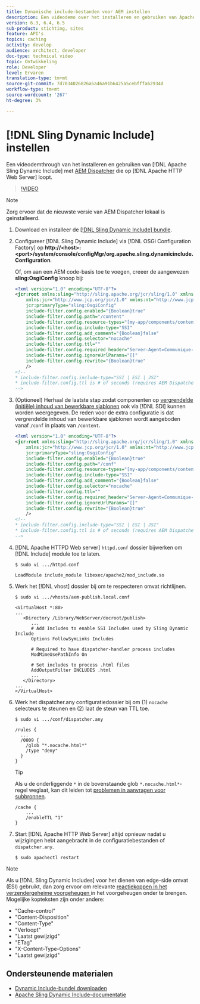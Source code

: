 ```yaml
---
title: Dynamische include-bestanden voor AEM instellen
description: Een videodemo over het installeren en gebruiken van Apache Sling Dynamic Include met AEM Dispatcher die op Apache HTTP Web Server wordt uitgevoerd.
version: 6.3, 6.4, 6.5
sub-product: stichting, sites
feature: API's
topics: caching
activity: develop
audience: architect, developer
doc-type: technical video
topic: Ontwikkeling
role: Developer
level: Ervaren
translation-type: tm+mt
source-git-commit: 7d7034026826a5a46a91b6425a5cebfffab2934d
workflow-type: tm+mt
source-wordcount: '267'
ht-degree: 3%

---
```



# [!DNL Sling Dynamic Include] instellen

Een videodemthrough van het installeren en gebruiken van [!DNL Apache Sling Dynamic Include] met [AEM Dispatcher](https://docs.adobe.com/content/help/en/experience-manager-dispatcher/using/dispatcher.html) die op [!DNL Apache HTTP Web Server] loopt.

>[!VIDEO](https://video.tv.adobe.com/v/17040/?quality=12&learn=on)

>[!NOTE]
>
> Zorg ervoor dat de nieuwste versie van AEM Dispatcher lokaal is geïnstalleerd.

1. Download en installeer de [[!DNL Sling Dynamic Include] bundle](https://sling.apache.org/downloads.cgi).
1. Configureer [!DNL Sling Dynamic Include] via [!DNL OSGi Configuration Factory] op **http://&lt;host>:&lt;port>/system/console/configMgr/org.apache.sling.dynamicinclude.Configuration**.

   Of, om aan een AEM code-basis toe te voegen, creeer de aangewezen **sling:OsgiConfig** knoop bij:

   ```xml
   <?xml version="1.0" encoding="UTF-8"?>
   <jcr:root xmlns:sling="http://sling.apache.org/jcr/sling/1.0" xmlns:cq="http://www.day.com/jcr/cq/1.0"
       xmlns:jcr="http://www.jcp.org/jcr/1.0" xmlns:nt="http://www.jcp.org/jcr/nt/1.0"
       jcr:primaryType="sling:OsgiConfig"
       include-filter.config.enabled="{Boolean}true"
       include-filter.config.path="/content"
       include-filter.config.resource-types="[my-app/components/content/highly-dynamic]"
       include-filter.config.include-type="SSI" 
       include-filter.config.add_comment="{Boolean}false"
       include-filter.config.selector="nocache"
       include-filter.config.ttl=""
       include-filter.config.required_header="Server-Agent=Communique-Dispatcher"
       include-filter.config.ignoreUrlParams="[]"
       include-filter.config.rewrite="{Boolean}true"
       />
   <!--
   * include-filter.config.include-type="SSI | ESI | JSI"
   * include-filter.config.ttl is # of seconds (requires AEM Dispatcher 4.1.11+)
   -->
   ```

1. (Optioneel) Herhaal de laatste stap zodat componenten op [vergrendelde (initiële) inhoud van bewerkbare sjablonen](https://helpx.adobe.com/experience-manager/6-5/sites/developing/using/page-templates-editable.html) ook via [!DNL SDI] kunnen worden weergegeven. De reden voor de extra configuratie is dat vergrendelde inhoud van bewerkbare sjablonen wordt aangeboden vanaf `/conf` in plaats van `/content`.

   ```xml
   <?xml version="1.0" encoding="UTF-8"?>
   <jcr:root xmlns:sling="http://sling.apache.org/jcr/sling/1.0" xmlns:cq="http://www.day.com/jcr/cq/1.0"
       xmlns:jcr="http://www.jcp.org/jcr/1.0" xmlns:nt="http://www.jcp.org/jcr/nt/1.0"
       jcr:primaryType="sling:OsgiConfig"
       include-filter.config.enabled="{Boolean}true"
       include-filter.config.path="/conf"
       include-filter.config.resource-types="[my-app/components/content/highly-dynamic]"
       include-filter.config.include-type="SSI" 
       include-filter.config.add_comment="{Boolean}false"
       include-filter.config.selector="nocache"
       include-filter.config.ttl=""
       include-filter.config.required_header="Server-Agent=Communique-Dispatcher"
       include-filter.config.ignoreUrlParams="[]"
       include-filter.config.rewrite="{Boolean}true"
       />
   <!--
   * include-filter.config.include-type="SSI | ESI | JSI"
   * include-filter.config.ttl is # of seconds (requires AEM Dispatcher 4.1.11+)
   -->
   ```

1. [!DNL Apache HTTPD Web server] `httpd.conf` dossier bijwerken om [!DNL Include] module toe te laten.

   ```shell
   $ sudo vi .../httpd.conf
   ```

   ```shell
   LoadModule include_module libexec/apache2/mod_include.so
   ```

1. Werk het [!DNL vhost] dossier bij om te respecteren omvat richtlijnen.

   ```shell
   $ sudo vi .../vhosts/aem-publish.local.conf
   ```

   ```shell
   <VirtualHost *:80>
   ...
      <Directory /Library/WebServer/docroot/publish>
         ...
         # Add Includes to enable SSI Includes used by Sling Dynamic Include
         Options FollowSymLinks Includes
   
         # Required to have dispatcher-handler process includes
         ModMimeUsePathInfo On
   
         # Set includes to process .html files
         AddOutputFilter INCLUDES .html
         ...
      </Directory>
   ...
   </VirtualHost>
   ```

1. Werk het dispatcher.any configuratiedossier bij om (1) `nocache` selecteurs te steunen en (2) laat de steun van TTL toe.

   ```shell
   $ sudo vi .../conf/dispatcher.any
   ```

   ```shell
   /rules {
     ...
     /0009 {
       /glob "*.nocache.html*"
       /type "deny"
     } 
   }
   ```

   >[!TIP]
   >
   > Als u de onderliggende `*` in de bovenstaande glob `*.nocache.html*`-regel weglaat, kan dit leiden tot [problemen in aanvragen voor subbronnen](https://github.com/AdobeDocs/experience-manager-learn.en/issues/16).

   ```shell
   /cache {
       ...
       /enableTTL "1"
   }
   ```

1. Start [!DNL Apache HTTP Web Server] altijd opnieuw nadat u wijzigingen hebt aangebracht in de configuratiebestanden of `dispatcher.any`.

   ```shell
   $ sudo apachectl restart
   ```

>[!NOTE]
>
>Als u [!DNL Sling Dynamic Includes] voor het dienen van edge-side omvat (ESI) gebruikt, dan zorg ervoor om relevante [reactiekoppen in het verzendergeheime voorgeheugen ](https://docs.adobe.com/content/help/en/experience-manager-dispatcher/using/configuring/dispatcher-configuration.html#CachingHTTPResponseHeaders) in het voorgeheugen onder te brengen. Mogelijke kopteksten zijn onder andere:
>
>* &quot;Cache-control&quot;
>* &quot;Content-Disposition&quot;
>* &quot;Content-Type&quot;
>* &quot;Verloopt&quot;
>* &quot;Laatst gewijzigd&quot;
>* &quot;ETag&quot;
>* &quot;X-Content-Type-Options&quot;
>* &quot;Laatst gewijzigd&quot;

>



## Ondersteunende materialen

* [Dynamic Include-bundel downloaden](https://sling.apache.org/downloads.cgi)
* [Apache Sling Dynamic Include-documentatie](https://github.com/Cognifide/Sling-Dynamic-Include)
